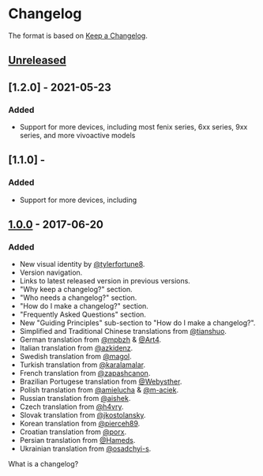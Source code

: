# Changelog

The format is based on [Keep a Changelog](https://keepachangelog.com/en/1.0.0/).

## [Unreleased]

## [1.2.0] - 2021-05-23

### Added

- Support for more devices, including most fenix series, 6xx series, 9xx series,
  and more vivoactive models

## [1.1.0] -

### Added

- Support for more devices, including 

## [1.0.0] - 2017-06-20

### Added

- New visual identity by [@tylerfortune8](https://github.com/tylerfortune8).
- Version navigation.
- Links to latest released version in previous versions.
- "Why keep a changelog?" section.
- "Who needs a changelog?" section.
- "How do I make a changelog?" section.
- "Frequently Asked Questions" section.
- New "Guiding Principles" sub-section to "How do I make a changelog?".
- Simplified and Traditional Chinese translations from
  [@tianshuo](https://github.com/tianshuo).
- German translation from [@mpbzh](https://github.com/mpbzh) &
  [@Art4](https://github.com/Art4).
- Italian translation from [@azkidenz](https://github.com/azkidenz).
- Swedish translation from [@magol](https://github.com/magol).
- Turkish translation from [@karalamalar](https://github.com/karalamalar).
- French translation from [@zapashcanon](https://github.com/zapashcanon).
- Brazilian Portugese translation from
  [@Webysther](https://github.com/Webysther).
- Polish translation from [@amielucha](https://github.com/amielucha) &
  [@m-aciek](https://github.com/m-aciek).
- Russian translation from [@aishek](https://github.com/aishek).
- Czech translation from [@h4vry](https://github.com/h4vry).
- Slovak translation from [@jkostolansky](https://github.com/jkostolansky).
- Korean translation from [@pierceh89](https://github.com/pierceh89).
- Croatian translation from [@porx](https://github.com/porx).
- Persian translation from [@Hameds](https://github.com/Hameds).
- Ukrainian translation from [@osadchyi-s](https://github.com/osadchyi-s).

[unreleased]:
  https://github.com/olivierlacan/keep-a-changelog/compare/v1.0.0...HEAD
[1.0.0]:
  https://github.com/olivierlacan/keep-a-changelog/compare/v0.3.0...v1.0.0
[0.3.0]:
  https://github.com/olivierlacan/keep-a-changelog/compare/v0.2.0...v0.3.0
[0.2.0]:
  https://github.com/olivierlacan/keep-a-changelog/compare/v0.1.0...v0.2.0
[0.1.0]:
  https://github.com/olivierlacan/keep-a-changelog/compare/v0.0.8...v0.1.0
[0.0.8]:
  https://github.com/olivierlacan/keep-a-changelog/compare/v0.0.7...v0.0.8
[0.0.7]:
  https://github.com/olivierlacan/keep-a-changelog/compare/v0.0.6...v0.0.7
[0.0.6]:
  https://github.com/olivierlacan/keep-a-changelog/compare/v0.0.5...v0.0.6
[0.0.5]:
  https://github.com/olivierlacan/keep-a-changelog/compare/v0.0.4...v0.0.5
[0.0.4]:
  https://github.com/olivierlacan/keep-a-changelog/compare/v0.0.3...v0.0.4
[0.0.3]:
  https://github.com/olivierlacan/keep-a-changelog/compare/v0.0.2...v0.0.3
[0.0.2]:
  https://github.com/olivierlacan/keep-a-changelog/compare/v0.0.1...v0.0.2
[0.0.1]: https://github.com/olivierlacan/keep-a-changelog/releases/tag/v0.0.1

What is a changelog?
